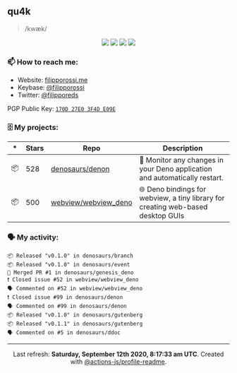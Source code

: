 ## qu4k

> /kwæk/

<p align="center">
  <img src="https://img.shields.io/badge/last%20major%20release-aug.%202000-important" />
  <img src="https://img.shields.io/badge/unminified%20size-6%20feet%206%20inches-informational" />
  <img src="https://img.shields.io/badge/vulnerabilities-high-critical" />
  <img src="https://img.shields.io/badge/code%20quality-A%20for%20effort-success" />
</p>

### 📫 How to reach me:

- Website: [filipporossi.me](https://filipporossi.me/)
- Keybase: [@filipporossi](https://keybase.io/filipporossi)
- Twitter: [@filipporeds](https://keybase.io/filipporeds)

PGP Public Key: [`170D 27E0 3F4D E09E`](https://keybase.io/filipporossi/pgp_keys.asc)

### 🗄 My projects:

|*|Stars|Repo|Description|
|---|---|---|---|
| 📦 | 528 | [denosaurs/denon](https://github.com/denosaurs/denon) | 👀 Monitor any changes in your Deno application and automatically restart. |
| 📦 | 500 | [webview/webview_deno](https://github.com/webview/webview_deno) | 🌐 Deno bindings for webview, a tiny library for creating web-based desktop GUIs |

### 🗣 My activity:

```
📦 Released "v0.1.0" in denosaurs/branch
📦 Released "v0.1.0" in denosaurs/event
🎉 Merged PR #1 in denosaurs/genesis_deno
❗️ Closed issue #52 in webview/webview_deno
🗣 Commented on #52 in webview/webview_deno
❗️ Closed issue #99 in denosaurs/denon
🗣 Commented on #99 in denosaurs/denon
📦 Released "v0.1.0" in denosaurs/gutenberg
📦 Released "v0.1.1" in denosaurs/gutenberg
🗣 Commented on #5 in denosaurs/ddoc
```

---

<p align="center">Last refresh: <b>Saturday, September 12th 2020, 8:17:33 am UTC</b>. Created with <a href=https://github.com/marketplace/actions/profile-readme>@actions-js/profile-readme</a>.</p>
